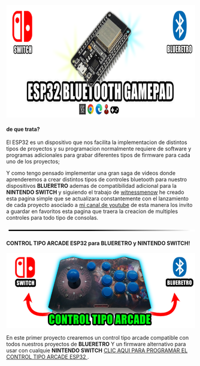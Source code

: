 

<img src="imagenes/ESP.png"
height="300">



#### de que trata?

El ESP32 es un dispositivo que nos facilita la implementacion de distintos tipos de proyectos y su programacion normalmente requiere de software y programas adicionales para grabar diferentes tipos de firmware para cada uno de los proyectos; 


Y como tengo pensado implementar una gran saga de videos donde aprenderemos a crear distintos tipos de controles bluetooth para nuestro dispositivos **BLUERETRO** ademas de compatibilidad adicional para la **NINTENDO SWITCH** y siguiendo el trabajo de [witnessmenow](https://github.com/witnessmenow/ESP-Web-Tools-Tutorial) he creado esta pagina simple que se actualizara constantemente con el lanzamiento de cada proyecto asociado a [mi canal de youtube](https://www.youtube.com/channel/UCewluu5y7lA4QnXBJa_AbwQ) de esta manera los invito a guardar en favoritos esta pagina que traera la creacion de multiples controles para todo tipo de consolas.

<img src="imagenes/line.png"
height="5">

#### CONTROL TIPO ARCADE ESP32 para BLUERETRO y NINTENDO SWITCH!

<img src="imagenes/arcade.png"
height="200">


En este primer proyecto crearemos un control
tipo arcade compatible con todos nuestros proyectos de 
**BLUERETRO** Y un firmware alternativo para usar con cualquie **NINTENDO SWITCH**
[CLIC AQUI PARA PROGRAMAR EL CONTROL TIPO ARCADE ESP32 ](arcade.md).